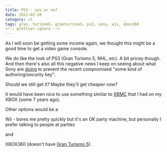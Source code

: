 ```yaml
---
title: PS3 - yes or no?
date: 2011-02-20
category: it
tags: gran, turismo5, granturismo5, ps3, sony, wii, xbox360
<!-- prettier-ignore -->
---
```


As I will soon be getting some income again, we thought this might be a good time to get a video game console.

We do like the look of PS3 (Gran Turismo 5, NHL, etc). A bit pricey though. And then there's also all this negative news I keep on seeing about what Sony are [doing](http://www.myce.com/news/sony-speaks-ps3-hackers-will-be-permanently-banned-from-psn-40255/ "sony bann ps3 hackers") to prevent the recent compromised "some kind of authoring/security key".

Should we still get it? Maybe they'll get cheaper now?

It would have been nice to use something similar to [XBMC](http://www.ps3-hacks.com/2010/05/15/its-xbmc-on-the-ps3/ "xbmc on ps3") that I had on my XBOX (some 7 years ago).

Other options would be a

Wii - bores me pretty quickly but it's an OK party machine, but personally I prefer talking to people at parties

and

XBOX360 (doesn't have [Gran Turismo 5](http://en.wikipedia.org/wiki/Gran_Turismo_5 "gt5 wikipedia")).
